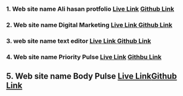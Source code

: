### 1. Web site name Ali hasan protfolio [Live Link](https://ali-hasan-portfolio.surge.sh) [Github Link](https://github.com/DeveloperAlihasan404439/Ali-Hasan-Protfolio)
### 2. Web site name Digital Marketing [Live Link ](https://internship-task-devonw-alihasan.surge.sh) [Github Link](https://github.com/DeveloperAlihasan404439/DevTown-Internship-Client)
### 3. web site name text editor [Live Link ](https://celebrare-team-assignment-alihasna.surge.sh) [Github Link](https://github.com/DeveloperAlihasan404439/celebrare-team-assignment-alihasna.surge.sh)
### 4. Web site name Priority Pulse [Live Link](https://task-scc-menagement-platform.surge.sh) [Githbu Link](https://github.com/DeveloperAlihasan404439/scc-tack-menagement)
## 5. Web site name Body Pulse [Live Link](https://bodypulse-assignament-12.surge.sh)[Github Link](https://github.com/DeveloperAlihasan404439/Body-pulse-client-site/tree/main)


